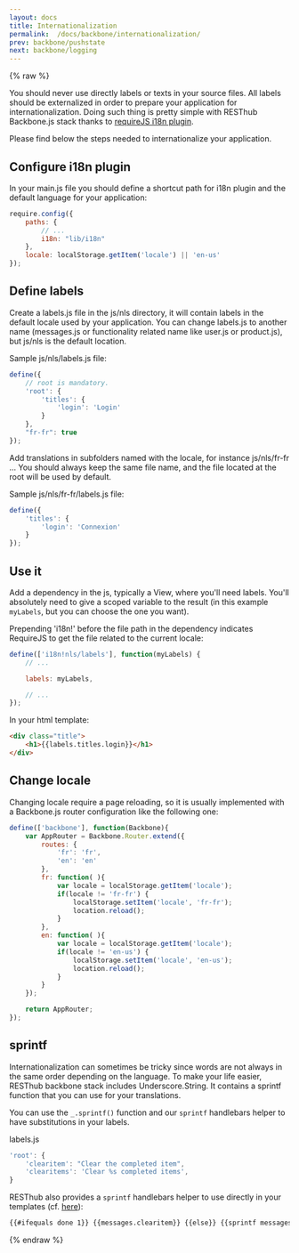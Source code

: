 ```yaml
---
layout: docs
title: Internationalization
permalink:  /docs/backbone/internationalization/
prev: backbone/pushstate
next: backbone/logging
---
```


<div class="toc"></div>

{% raw %}

You should never use directly labels or texts in your source files. All labels should be externalized in order to prepare your 
application for internationalization. Doing such thing is pretty simple with RESThub Backbone.js stack thanks
to [requireJS i18n plugin](http://requirejs.org/docs/api.html#i18n).

Please find below the steps needed to internationalize your application.

## Configure i18n plugin

In your main.js file you should define a shortcut path for i18n plugin and the default language for your application:

```javascript
require.config({
    paths: {
        // ...
        i18n: "lib/i18n"
    },
    locale: localStorage.getItem('locale') || 'en-us'
});
```

## Define labels

Create a labels.js file in the js/nls directory, it will contain labels in the default locale used by your application.
You can change labels.js to another name (messages.js or functionality related name like user.js or product.js),
but js/nls is the default location.

Sample js/nls/labels.js file:

```javascript
define({
    // root is mandatory.
    'root': {
        'titles': {
            'login': 'Login'
        }
    },
    "fr-fr": true
});
```

Add translations in subfolders named with the locale, for instance js/nls/fr-fr ...
You should always keep the same file name, and the file located at the root will be used by default.

Sample js/nls/fr-fr/labels.js file:

```javascript
define({
    'titles': {
        'login': 'Connexion'
    }
});
```

## Use it

Add a dependency in the js, typically a View, where you'll need labels. You'll absolutely need to give a scoped variable to the result (in this example `myLabels`, but you can choose the one you want).

Prepending 'i18n!' before the file path in the dependency indicates RequireJS to get the file related to the current locale:

```javascript
define(['i18n!nls/labels'], function(myLabels) {
    // ...

    labels: myLabels,

    // ...
});
```

In your html template:

```html
<div class="title">
    <h1>{{labels.titles.login}}</h1>
</div>
```

## Change locale

Changing locale require a page reloading, so it is usually implemented with a Backbone.js router configuration
like the following one:

```javascript
define(['backbone'], function(Backbone){
    var AppRouter = Backbone.Router.extend({
        routes: {
            'fr': 'fr',
            'en': 'en'
        },
        fr: function( ){
            var locale = localStorage.getItem('locale');
            if(locale != 'fr-fr') {
                localStorage.setItem('locale', 'fr-fr');
                location.reload();
            }
        },
        en: function( ){
            var locale = localStorage.getItem('locale');
            if(locale != 'en-us') {
                localStorage.setItem('locale', 'en-us');
                location.reload();
            }
        }
    });

    return AppRouter;
});
```

## sprintf

Internationalization can sometimes be tricky since words are not always in the same order depending on the language.
To make your life easier, RESThub backbone stack includes Underscore.String. It contains a sprintf function that you
can use for your translations.

You can use the `_.sprintf()` function and our `sprintf` handlebars helper to have substitutions in your labels.

labels.js

```javascript
'root': {
    'clearitem': "Clear the completed item",
    'clearitems': 'Clear %s completed items',
}
```

RESThub also provides a `sprintf` handlebars helper to use directly in your
templates (cf. [here](/docs/backbone/templating#sprintf)):

```html
{{#ifequals done 1}} {{messages.clearitem}} {{else}} {{sprintf messages.clearitems done}} {{/ifequals}}
```

{% endraw %}